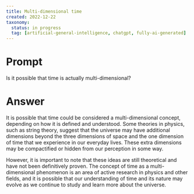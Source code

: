 ```yaml
---
title: Multi-dimensional time
created: 2022-12-22
taxonomy:
  status: in progress
  tag: [artificial-general-intelligence, chatgpt, fully-ai-generated]
---
```


# Prompt

Is it possible that time is actually multi-dimensional?

# Answer

It is possible that time could be considered a multi-dimensional concept, depending on how it is defined and understood. Some theories in physics, such as string theory, suggest that the universe may have additional dimensions beyond the three dimensions of space and the one dimension of time that we experience in our everyday lives. These extra dimensions may be compactified or hidden from our perception in some way.

However, it is important to note that these ideas are still theoretical and have not been definitively proven. The concept of time as a multi-dimensional phenomenon is an area of active research in physics and other fields, and it is possible that our understanding of time and its nature may evolve as we continue to study and learn more about the universe.
